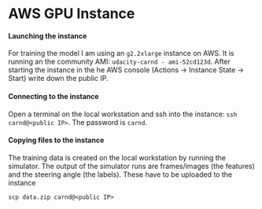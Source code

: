 AWS GPU Instance
===

#### Launching the instance

For training the model I am using an `g2.2xlarge` instance on AWS. It is running an the community AMI: `udacity-carnd - ami-52cd123d`. After starting the instance in the he AWS console (Actions -> Instance State -> Start) write down the public IP.

#### Connecting to the instance

Open a terminal on the local workstation and ssh into the instance: `ssh carnd@<public IP>`. The password is `carnd`.

#### Copying files to the instance

The training data is created on the local workstation by running the simulator. The output of the simulator runs are frames/images (the features) and the steering angle (the labels). These have to be uploaded to the instance

`scp data.zip carnd@<public IP>`